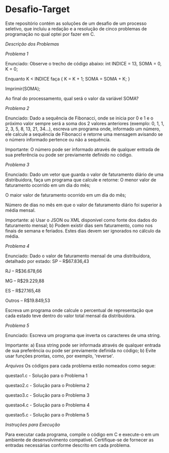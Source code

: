 # Desafio-Target

Este repositório contém as soluções de um desafio de um processo seletivo, que incluiu a redação e a resolução de cinco problemas de programação no qual optei por fazer em C.

*Descrição dos Problemas*

_Problema 1_

Enunciado: Observe o trecho de código abaixo:
  int INDICE = 13, SOMA = 0, K = 0;
  
  Enquanto K < INDICE faça { K = K + 1; SOMA = SOMA + K; }
  
  Imprimir(SOMA);
  
Ao final do processamento, qual será o valor da variável SOMA?

_Problema 2_

Enunciado: Dado a sequência de Fibonacci, onde se inicia por 0 e 1 e o próximo valor 
sempre será a soma dos 2 valores anteriores (exemplo: 0, 1, 1, 2, 3, 5, 8, 13, 21, 34...), 
escreva um programa onde, informado um número, ele calcule a sequência de Fibonacci e
retorne uma mensagem avisando se o número informado pertence ou não a sequência.

Importante: O número pode ser informado através de qualquer entrada de sua preferência ou pode ser previamente definido no código.

_Problema 3_

Enunciado: Dado um vetor que guarda o valor de faturamento diário de uma distribuidora, faça um programa que calcule e retorne:
O menor valor de faturamento ocorrido em um dia do mês;

O maior valor de faturamento ocorrido em um dia do mês;

Número de dias no mês em que o valor de faturamento diário foi superior à média mensal.

Importante: a) Usar o JSON ou XML disponível como fonte dos dados do faturamento mensal; 
b) Podem existir dias sem faturamento, como nos finais de semana e feriados. Estes dias devem ser ignorados no cálculo da média.

_Problema 4_

Enunciado: Dado o valor de faturamento mensal de uma distribuidora, detalhado por estado:
  SP – R$67.836,43
  
  RJ – R$36.678,66
  
  MG – R$29.229,88
  
  ES – R$27.165,48
  
  Outros – R$19.849,53
  
Escreva um programa onde calcule o percentual de representação que cada estado teve dentro do valor total mensal da distribuidora.

_Problema 5_

Enunciado: Escreva um programa que inverta os caracteres de uma string.

Importante: a) Essa string pode ser informada através de qualquer entrada de sua preferência ou pode ser previamente definida no código; 
b) Evite usar funções prontas, como, por exemplo, 'reverse'.

*Arquivos*
Os códigos para cada problema estão nomeados como segue:

  questao1.c - Solução para o Problema 1
  
  questao2.c - Solução para o Problema 2
  
  questao3.c - Solução para o Problema 3
  
  questao4.c - Solução para o Problema 4
  
  questao5.c - Solução para o Problema 5
  

*Instruções para Execução*

Para executar cada programa, compile o código em C e execute-o em um ambiente de desenvolvimento compatível. Certifique-se de fornecer as entradas necessárias conforme descrito em cada problema.

